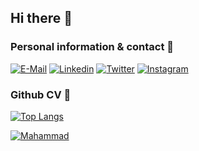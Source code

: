 ## Hi there 👋

### Personal information & contact :information_desk_person:
[![E-Mail](https://img.shields.io/badge/Mail-D14836?style=for-the-badge&logo=gmail&logoColor=white)](mailto:mahammad@iflingo.com)
[![Linkedin](https://img.shields.io/badge/LinkedIn-0077B5?style=for-the-badge&logo=linkedin&logoColor=white)](https://linkedin.com/in/mehemmedsxiyev)
[![Twitter](https://img.shields.io/badge/Twitter-1DA1F2?style=for-the-badge&logo=twitter&logoColor=white)](https://twitter.com/mehemmed_sxiyev)
[![Instagram](https://img.shields.io/badge/instagram-%23E4405F.svg?style=for-the-badge&logo=Instagram&logoColor=white)](https://instagram.com/mahammad_sxiyev)

### Github CV :page_with_curl:
[![Top Langs](https://github-readme-stats.vercel.app/api/top-langs/?username=mahammad&layout=compact)](https://github.com/mahammad)

[![Mahammad](https://github-readme-stats.vercel.app/api?username=mahammad&count_private=true&show_icons=true&theme=blueberry)](https://github.com/mahammad)

